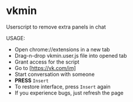 vkmin
=====

Userscript to remove extra panels in chat

USAGE:
* Open chrome://extensions in a new tab
* Drag-n-drop vkmin.user.js file into opened tab
* Grant access for the script
* Go to [https://vk.com/im]
* Start conversation with someone
* __PRESS__ `Insert`
* To restore interface, press `Insert` again
* If you experience bugs, just refresh the page
